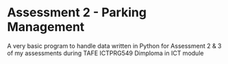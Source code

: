 # Assessment 2 - Parking Management

A very basic program to handle data written in Python for Assessment 2 & 3
of my assessments during TAFE ICTPRG549 Dimploma in ICT module
